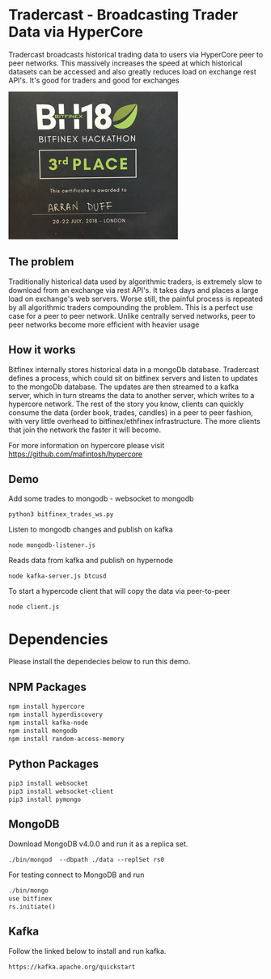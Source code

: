 # Tradercast - Broadcasting Trader Data via HyperCore

Tradercast broadcasts historical trading data to users via HyperCore peer to peer networks. This massively increases the speed at which historical datasets can be accessed and also greatly reduces load on exchange rest API's. 
It's good for traders and good for exchanges

![alt text](https://github.com/duffar12/bitfinex-hackathon-2018/blob/master/bitfinex_hackathon_small.png)

## The problem
Traditionally historical data used by algorithmic traders, is extremely slow to download from an exchange via rest API's. It takes days and places a large load on exchange's web servers. Worse still, the painful process is repeated by all algorithmic traders compounding the problem. This is a perfect use case for a peer to peer network. Unlike centrally served networks, peer to peer networks become more efficient with heavier usage

## How it works
Bitfinex internally stores historical data in a mongoDb database. Tradercast defines a process, which could sit on bitfinex servers and listen to updates to the mongoDb database. The updates are then streamed to a kafka server, which in turn streams the data to another server, which writes to a hypercore network. The rest of the story you know, clients can quickly consume the data  (order book, trades, candles) in a peer to peer fashion, with very little overhead to bitfinex/ethfinex infrastructure. The more clients that join the network the faster it will become. 

For more information on hypercore please visit https://github.com/mafintosh/hypercore

## Demo
Add some trades to mongodb - websocket to mongodb

    python3 bitfinex_trades_ws.py

Listen to mongodb changes and publish on kafka

    node mongodb-listener.js

Reads data from kafka and publish on hypernode

    node kafka-server.js btcusd

To start a hypercode client that will copy the data via peer-to-peer

    node client.js

# Dependencies

Please install the dependecies below to run this demo.

## NPM Packages

    npm install hypercore
    npm install hyperdiscovery
    npm install kafka-node
    npm install mongodb
    npm install random-access-memory

## Python Packages

    pip3 install websocket
    pip3 install websocket-client
    pip3 install pymongo

## MongoDB

Download MongoDB v4.0.0 and run it as a replica set.

    ./bin/mongod  --dbpath ./data --replSet rs0

For testing connect to MongoDB and run

    ./bin/mongo
    use bitfinex
    rs.initiate()

## Kafka

Follow the linked below to install and run kafka.

    https://kafka.apache.org/quickstart

